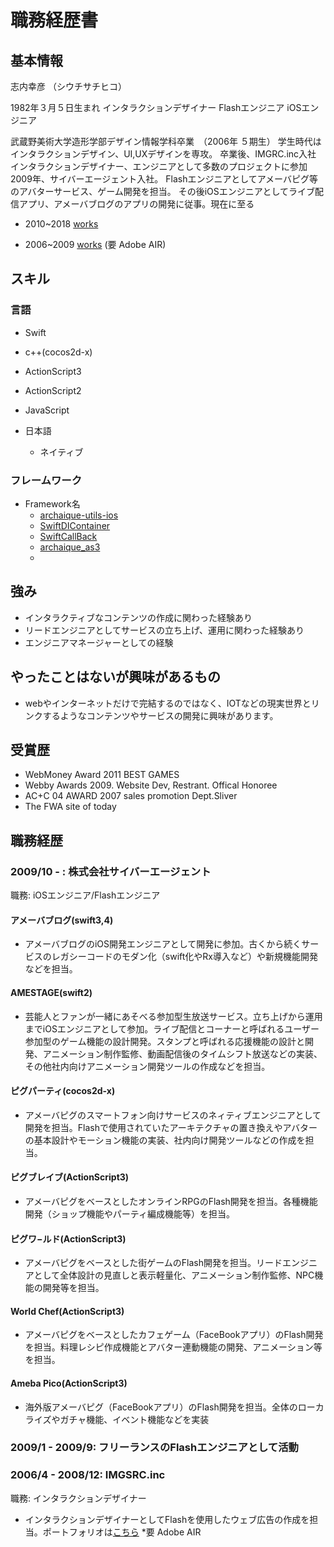 # 職務経歴書

## 基本情報

志内幸彦 （シウチサチヒコ）

1982年３月５日生まれ
インタラクションデザイナー
Flashエンジニア
iOSエンジニア

武蔵野美術大学造形学部デザイン情報学科卒業　（2006年 ５期生）
学生時代はインタラクションデザイン、UI,UXデザインを専攻。
卒業後、IMGRC.inc入社　インタラクションデザイナー、エンジニアとして多数のプロジェクトに参加
2009年、サイバーエージェント入社。
Flashエンジニアとしてアメーバピグ等のアバターサービス、ゲーム開発を担当。
その後iOSエンジニアとしてライブ配信アプリ、アメーバブログのアプリの開発に従事。現在に至る

- 2010~2018 [works](https://slides.com/shiuchi/deck-1)

- 2006~2009 [works](https://drive.google.com/uc?id=1yG5RW8R22HXRghcHoO6Rpm3IIDzj2gjP&export=download) (要 Adobe AIR)


## スキル

### 言語
- Swift
- c++(cocos2d-x)
- ActionScript3
- ActionScript2
- JavaScript

- 日本語
  - ネイティブ

### フレームワーク

- Framework名
  - [archaique-utils-ios](https://github.com/shiuchi/archaique-utils-ios)
  - [SwiftDIContainer](https://github.com/shiuchi/SwiftDIContainer)
  - [SwiftCallBack](https://github.com/shiuchi/SwiftCallBack)
  - [archaique_as3](https://github.com/shiuchi/archaique_as3)
  -
## 強み
  - インタラクティブなコンテンツの作成に関わった経験あり
  - リードエンジニアとしてサービスの立ち上げ、運用に関わった経験あり
  - エンジニアマネージャーとしての経験
## やったことはないが興味があるもの
  - webやインターネットだけで完結するのではなく、IOTなどの現実世界とリンクするようなコンテンツやサービスの開発に興味があります。
## 受賞歴
  - WebMoney Award 2011 BEST GAMES
  - Webby Awards 2009. Website Dev, Restrant. Offical Honoree
  - AC+C 04 AWARD 2007 sales promotion Dept.Sliver
  - The FWA site of today

## 職務経歴

### 2009/10 - : 株式会社サイバーエージェント

職務: iOSエンジニア/Flashエンジニア

#### アメーバブログ(swift3,4)

- アメーバブログのiOS開発エンジニアとして開発に参加。古くから続くサービスのレガシーコードのモダン化（swift化やRx導入など）や新規機能開発などを担当。

#### AMESTAGE(swift2)

- 芸能人とファンが一緒にあそべる参加型生放送サービス。立ち上げから運用までiOSエンジニアとして参加。ライブ配信とコーナーと呼ばれるユーザー参加型のゲーム機能の設計開発。スタンプと呼ばれる応援機能の設計と開発、アニメーション制作監修、動画配信後のタイムシフト放送などの実装、その他社内向けアニメーション開発ツールの作成などを担当。

#### ピグパーティ(cocos2d-x)

- アメーバピグのスマートフォン向けサービスのネィティブエンジニアとして開発を担当。Flashで使用されていたアーキテクチャの置き換えやアバターの基本設計やモーション機能の実装、社内向け開発ツールなどの作成を担当。

#### ピグブレイブ(ActionScript3)
- アメーバピグをベースとしたオンラインRPGのFlash開発を担当。各種機能開発（ショップ機能やパーティ編成機能等）を担当。

#### ピグワ−ルド(ActionScript3)
- アメーバピグをベースとした街ゲームのFlash開発を担当。リードエンジニアとして全体設計の見直しと表示軽量化、アニメーション制作監修、NPC機能の開発等を担当。

#### World Chef(ActionScript3)
- アメーバピグをベースとしたカフェゲーム（FaceBookアプリ）のFlash開発を担当。料理レシピ作成機能とアバター連動機能の開発、アニメーション等を担当。

#### Ameba Pico(ActionScript3)
- 海外版アメーバピグ（FaceBookアプリ）のFlash開発を担当。全体のローカライズやガチャ機能、イベント機能などを実装

### 2009/1 - 2009/9: フリーランスのFlashエンジニアとして活動

### 2006/4 - 2008/12: IMGSRC.inc

職務: インタラクションデザイナー

- インタラクションデザイナーとしてFlashを使用したウェブ広告の作成を担当。ポートフォリオは[こちら](https://drive.google.com/uc?id=1yG5RW8R22HXRghcHoO6Rpm3IIDzj2gjP&export=download) *要 Adobe AIR
